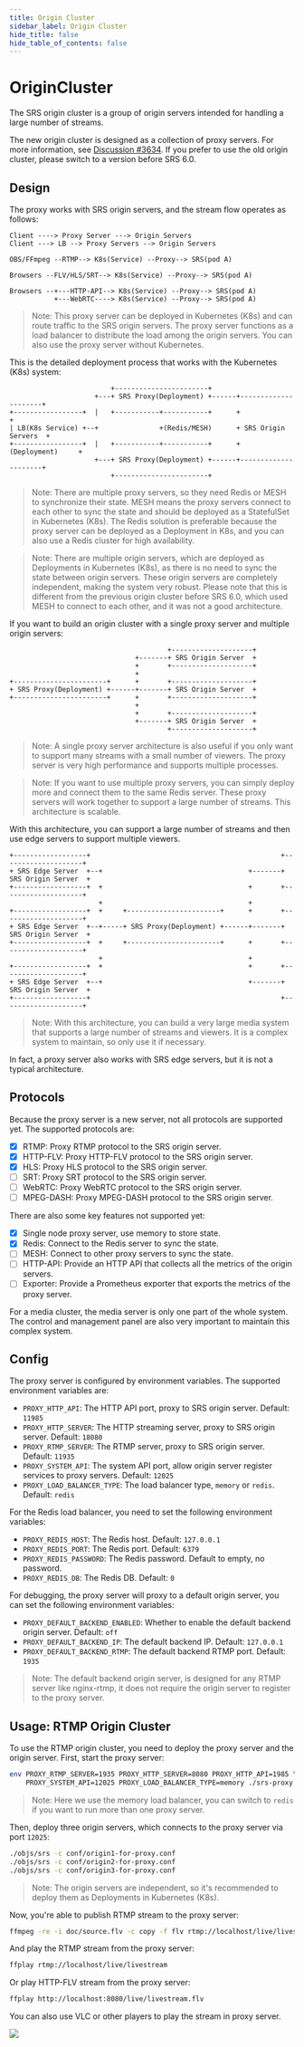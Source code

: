 ```yaml
---
title: Origin Cluster
sidebar_label: Origin Cluster
hide_title: false
hide_table_of_contents: false
---
```


# OriginCluster
The SRS origin cluster is a group of origin servers intended for handling a large number of streams.

The new origin cluster is designed as a collection of proxy servers. For more information, see 
[Discussion #3634](https://github.com/ossrs/srs/discussions/3634). If you prefer to use the old 
origin cluster, please switch to a version before SRS 6.0.

## Design

The proxy works with SRS origin servers, and the stream flow operates as follows:

```text
Client ----> Proxy Server ---> Origin Servers
Client ---> LB --> Proxy Servers --> Origin Servers

OBS/FFmpeg --RTMP--> K8s(Service) --Proxy--> SRS(pod A)

Browsers --FLV/HLS/SRT--> K8s(Service) --Proxy--> SRS(pod A)

Browsers --+---HTTP-API--> K8s(Service) --Proxy--> SRS(pod A)
           +---WebRTC----> K8s(Service) --Proxy--> SRS(pod A)
```

> Note: This proxy server can be deployed in Kubernetes (K8s) and can route traffic to the SRS origin 
> servers. The proxy server functions as a load balancer to distribute the load among the origin servers. 
> You can also use the proxy server without Kubernetes.

This is the detailed deployment process that works with the Kubernetes (K8s) system:

```text
                         +-----------------------+
                     +---+ SRS Proxy(Deployment) +------+---------------------+
+-----------------+  |   +-----------+-----------+      +                     +
| LB(K8s Service) +--+               +(Redis/MESH)      + SRS Origin Servers  +
+-----------------+  |   +-----------+-----------+      +    (Deployment)     +
                     +---+ SRS Proxy(Deployment) +------+---------------------+
                         +-----------------------+
```

> Note: There are multiple proxy servers, so they need Redis or MESH to synchronize their state. MESH means 
> the proxy servers connect to each other to sync the state and should be deployed as a StatefulSet in 
> Kubernetes (K8s). The Redis solution is preferable because the proxy server can be deployed as a Deployment 
> in K8s, and you can also use a Redis cluster for high availability.

> Note: There are multiple origin servers, which are deployed as Deployments in Kubernetes (K8s), as there is 
> no need to sync the state between origin servers. These origin servers are completely independent, making 
> the system very robust. Please note that this is different from the previous origin cluster before SRS 6.0,
> which used MESH to connect to each other, and it was not a good architecture.

If you want to build an origin cluster with a single proxy server and multiple origin servers:

```text
                                       +--------------------+
                               +-------+ SRS Origin Server  +
                               +       +--------------------+
                               +
+-----------------------+      +       +--------------------+
+ SRS Proxy(Deployment) +------+-------+ SRS Origin Server  +
+-----------------------+      +       +--------------------+
                               +
                               +       +--------------------+
                               +-------+ SRS Origin Server  +
                                       +--------------------+
```

> Note: A single proxy server architecture is also useful if you only want to support many streams with a 
> small number of viewers. The proxy server is very high performance and supports multiple processes.

> Note: If you want to use multiple proxy servers, you can simply deploy more and connect them to the same 
> Redis server. These proxy servers will work together to support a large number of streams. This architecture 
> is scalable.

With this architecture, you can support a large number of streams and then use edge servers to support
multiple viewers.

```text
+------------------+                                               +--------------------+
+ SRS Edge Server  +--+                                    +-------+ SRS Origin Server  +
+------------------+  +                                    +       +--------------------+
                      +                                    +
+------------------+  +     +-----------------------+      +       +--------------------+
+ SRS Edge Server  +--+-----+ SRS Proxy(Deployment) +------+-------+ SRS Origin Server  +
+------------------+  +     +-----------------------+      +       +--------------------+
                      +                                    +
+------------------+  +                                    +       +--------------------+
+ SRS Edge Server  +--+                                    +-------+ SRS Origin Server  +
+------------------+                                               +--------------------+
```

> Note: With this architecture, you can build a very large media system that supports a large number of 
> streams and viewers. It is a complex system to maintain, so only use it if necessary.

In fact, a proxy server also works with SRS edge servers, but it is not a typical architecture.

## Protocols

Because the proxy server is a new server, not all protocols are supported yet. The supported 
protocols are:

- [x] RTMP: Proxy RTMP protocol to the SRS origin server.
- [x] HTTP-FLV: Proxy HTTP-FLV protocol to the SRS origin server.
- [x] HLS: Proxy HLS protocol to the SRS origin server.
- [ ] SRT: Proxy SRT protocol to the SRS origin server.
- [ ] WebRTC: Proxy WebRTC protocol to the SRS origin server.
- [ ] MPEG-DASH: Proxy MPEG-DASH protocol to the SRS origin server.

There are also some key features not supported yet:

- [x] Single node proxy server, use memory to store state.
- [x] Redis: Connect to the Redis server to sync the state.
- [ ] MESH: Connect to other proxy servers to sync the state.
- [ ] HTTP-API: Provide an HTTP API that collects all the metrics of the origin servers.
- [ ] Exporter: Provide a Prometheus exporter that exports the metrics of the proxy server.

For a media cluster, the media server is only one part of the whole system. The control and management panel 
are also very important to maintain this complex system.

## Config

The proxy server is configured by environment variables. The supported environment variables are:

* `PROXY_HTTP_API`: The HTTP API port, proxy to SRS origin server. Default: `11985`
* `PROXY_HTTP_SERVER`: The HTTP streaming server, proxy to SRS origin server. Default: `18080`
* `PROXY_RTMP_SERVER`: The RTMP server, proxy to SRS origin server. Default: `11935`
* `PROXY_SYSTEM_API`: The system API port, allow origin server register services to proxy servers. Default: `12025`
* `PROXY_LOAD_BALANCER_TYPE`: The load balancer type, `memory` or `redis`. Default: `redis`

For the Redis load balancer, you need to set the following environment variables:

* `PROXY_REDIS_HOST`: The Redis host. Default: `127.0.0.1`
* `PROXY_REDIS_PORT`: The Redis port. Default: `6379`
* `PROXY_REDIS_PASSWORD`: The Redis password. Default to empty, no password.
* `PROXY_REDIS_DB`: The Redis DB. Default: `0`

For debugging, the proxy server will proxy to a default origin server, you can set the following 
environment variables:

* `PROXY_DEFAULT_BACKEND_ENABLED`: Whether to enable the default backend origin server. Default: `off`
* `PROXY_DEFAULT_BACKEND_IP`: The default backend IP. Default: `127.0.0.1`
* `PROXY_DEFAULT_BACKEND_RTMP`: The default backend RTMP port. Default: `1935`

> Note: The default backend origin server, is designed for any RTMP server like nginx-rtmp, it does not 
> require the origin server to register to the proxy server.

## Usage: RTMP Origin Cluster

To use the RTMP origin cluster, you need to deploy the proxy server and the origin server. 
First, start the proxy server:

```bash
env PROXY_RTMP_SERVER=1935 PROXY_HTTP_SERVER=8080 PROXY_HTTP_API=1985 \
    PROXY_SYSTEM_API=12025 PROXY_LOAD_BALANCER_TYPE=memory ./srs-proxy
```

> Note: Here we use the memory load balancer, you can switch to `redis` if you want to run more
> than one proxy server.

Then, deploy three origin servers, which connects to the proxy server via port `12025`:

```bash
./objs/srs -c conf/origin1-for-proxy.conf
./objs/srs -c conf/origin2-for-proxy.conf
./objs/srs -c conf/origin3-for-proxy.conf
```

> Note: The origin servers are independent, so it's recommended to deploy them as Deployments 
> in Kubernetes (K8s).

Now, you're able to publish RTMP stream to the proxy server:

```bash
ffmpeg -re -i doc/source.flv -c copy -f flv rtmp://localhost/live/livestream
```

And play the RTMP stream from the proxy server:

```bash
ffplay rtmp://localhost/live/livestream
```

Or play HTTP-FLV stream from the proxy server:

```bash
ffplay http://localhost:8080/live/livestream.flv
```

You can also use VLC or other players to play the stream in proxy server.

![](https://ossrs.io/gif/v1/sls.gif?site=ossrs.io&path=/lts/doc/en/v7/origin-cluster)

